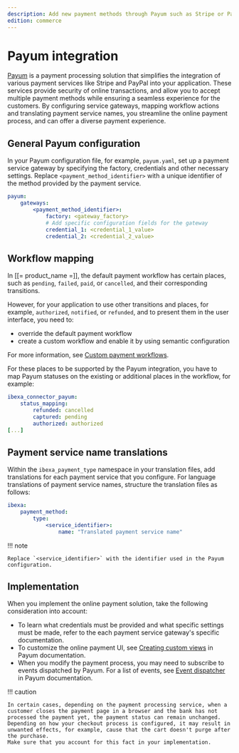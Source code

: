 ```yaml
---
description: Add new payment methods through Payum such as Stripe or PayPal.
edition: commerce
---
```


# Payum integration

[Payum](https://payum.gitbook.io/payum) is a payment processing solution that simplifies the integration of various payment services like Stripe and PayPal into your application.
These services provide security of online transactions, and allow you to accept multiple payment methods while ensuring a seamless experience for the customers.
By configuring service gateways, mapping workflow actions and translating payment service names, you streamline the online payment process, and can offer a diverse payment experience.

## General Payum configuration

In your Payum configuration file, for example, `payum.yaml`, set up a payment service gateway by specifying the factory, credentials and other necessary settings.
Replace `<payment_method_identifier>` with a unique identifier of the method provided by the payment service.

```yaml
payum:
    gateways:
        <payment_method_identifier>:
            factory: <gateway_factory>
            # Add specific configuration fields for the gateway
            credential_1: <credential_1_value>
            credential_2: <credential_2_value>
```

## Workflow mapping

In [[= product_name =]], the default payment workflow has certain places, such as `pending`, `failed`, `paid`, or `cancelled`, and their corresponding transitions.

However, for your application to use other transitions and places, for example, `authorized`, `notified`, or `refunded`, and to present them in the user interface, you need to:

- override the default payment workflow
- create a custom workflow and enable it by using semantic configuration

For more information, see [Custom payment workflows](configure_payment.md#custom-payment-workflows).

For these places to be supported by the Payum integration, you have to map Payum statuses on the existing or additional places in the workflow, for example:

```yaml
ibexa_connector_payum:
    status_mapping:
        refunded: cancelled
        captured: pending
        authorized: authorized
[...]
```

## Payment service name translations

Within the `ibexa_payment_type` namespace in your translation files, add translations for each payment service that you configure.
For language translations of payment service names, structure the translation files as follows:

```yaml
ibexa:
    payment_method:
        type:
            <service_identifier>:
                name: "Translated payment service name"

```

!!! note

    Replace `<service_identifier>` with the identifier used in the Payum configuration.

## Implementation

When you implement the online payment solution, take the following consideration into account:

- To learn what credentials must be provided and what specific settings must be made, refer to the each payment service gateway's specific documentation.
- To customize the online payment UI, see [Creating custom views](https://github.com/Payum/Payum/blob/master/docs/symfony/custom-payment-page.md) in Payum documentation.
- When you modify the payment process, you may need to subscribe to events dispatched by Payum.
For a list of events, see [Event dispatcher](https://github.com/Payum/Payum/blob/master/docs/event-dispatcher.md) in Payum documentation.


!!! caution

    In certain cases, depending on the payment processing service, when a customer closes the payment page in a browser and the bank has not processed the payment yet, the payment status can remain unchanged.
    Depending on how your checkout process is configured, it may result in unwanted effects, for example, cause that the cart doesn't purge after the purchase.
    Make sure that you account for this fact in your implementation.
